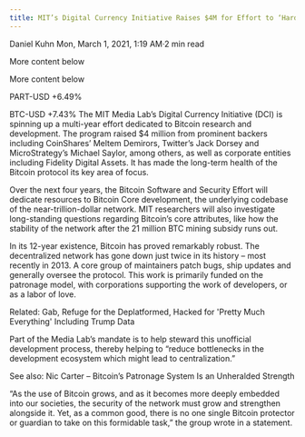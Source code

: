 ```yaml
---
title: MIT’s Digital Currency Initiative Raises $4M for Effort to ‘Harden’ Bitcoin
---
```


Daniel Kuhn
Mon, March 1, 2021, 1:19 AM·2 min read



More content below


More content below

PART-USD
+6.49%

BTC-USD
+7.43%
The MIT Media Lab’s Digital Currency Initiative (DCI) is spinning up a multi-year effort dedicated to Bitcoin research and development. The program raised $4 million from prominent backers including CoinShares’ Meltem Demirors, Twitter’s Jack Dorsey and MicroStrategy’s Michael Saylor, among others, as well as corporate entities including Fidelity Digital Assets. It has made the long-term health of the Bitcoin protocol its key area of focus.

Over the next four years, the Bitcoin Software and Security Effort will dedicate resources to Bitcoin Core development, the underlying codebase of the near-trillion-dollar network. MIT researchers will also investigate long-standing questions regarding Bitcoin’s core attributes, like how the stability of the network after the 21 million BTC mining subsidy runs out. 

In its 12-year existence, Bitcoin has proved remarkably robust. The decentralized network has gone down just twice in its history – most recently in 2013. A core group of maintainers patch bugs, ship updates and generally oversee the protocol. This work is primarily funded on the patronage model, with corporations supporting the work of developers, or as a labor of love. 

Related: Gab, Refuge for the Deplatformed, Hacked for 'Pretty Much Everything' Including Trump Data

Part of the Media Lab’s mandate is to help steward this unofficial development process, thereby helping to “reduce bottlenecks in the development ecosystem which might lead to centralization.” 

See also: Nic Carter – Bitcoin’s Patronage System Is an Unheralded Strength

“As the use of Bitcoin grows, and as it becomes more deeply embedded into our societies, the security of the network must grow and strengthen alongside it. Yet, as a common good, there is no one single Bitcoin protector or guardian to take on this formidable task,” the group wrote in a statement.
